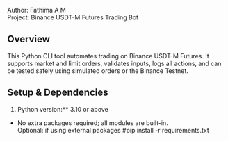 Author: Fathima A M  
Project: Binance USDT-M Futures Trading Bot  

## Overview
This Python CLI tool automates trading on Binance USDT-M Futures. It supports market and limit orders, validates inputs, logs all actions, and can be tested safely using simulated orders or the Binance Testnet.

## Setup & Dependencies

1. Python version:** 3.10 or above  
- No extra packages required; all modules are built-in.  
      Optional: if using external packages
     #pip install -r requirements.txt
